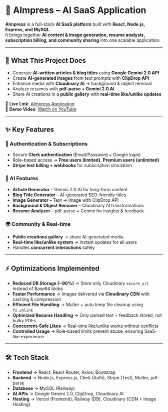 # 🧠 AImpress – AI SaaS Application  

**AImpress** is a full-stack **AI SaaS platform** built with **React, Node.js, Express, and MySQL**.  
It brings together **AI content & image generation, resume analysis, subscription billing, and community sharing** into one scalable application.  

---

## 🚀 What This Project Does  

- Generate **AI-written articles & blog titles** using **Google Gemini 2.0 API**  
- Create **AI-generated images** from text prompts with **ClipDrop API**  
- Enhance media with **Cloudinary AI** → background & object removal  
- Analyze resumes with **pdf-parse + Gemini 2.0 AI**  
- Share AI creations in a **public gallery** with **real-time like/unlike updates**  

🔗 **Live Link**: [AImpress Application](https://aimpress-ai-saas-application-fronte.vercel.app/)  
🎥 **Demo Video**: [Watch on YouTube](https://youtu.be/1GYClmE_pkA?si=Fd5XQaDjCvf_SrCq)  

---

## ✨ Key Features  

### 🔐 Authentication & Subscriptions  
- Secure **Clerk authentication** (Email/Password + Google login)  
- Role-based access → **Free users (limited)**, **Premium users (unlimited)**  
- **Stripe test billing + webhooks** for subscription simulation  

### 🤖 AI Features  
- **Article Generator** – Gemini 2.0 AI for long-form content  
- **Blog Title Generator** – AI-generated SEO-friendly titles  
- **Image Generator** – Text → Image with ClipDrop API  
- **Background & Object Remover** – Cloudinary AI transformations  
- **Resume Analyzer** – pdf-parse + Gemini for insights & feedback  

### 🌍 Community & Real-time  
- **Public creations gallery** → share AI-generated media  
- **Real-time like/unlike system** → instant updates for all users  
- Handles **concurrent interactions** safely  

---

## ⚡ Optimizations Implemented  

- **Reduced DB Storage (~90%)** → Store only Cloudinary `secure_url` instead of Base64 blobs  
- **Faster Performance** → Images delivered via **Cloudinary CDN** with caching & compression  
- **Efficient File Handling** → Multer + auto temp file cleanup using `fs.unlink`  
- **Optimized Resume Handling** → Only parsed text + feedback stored, not bulky PDFs  
- **Concurrent-Safe Likes** → Real-time like/unlike works without conflicts  
- **Controlled Usage** → Role-based limits prevent abuse, ensuring SaaS-like experience  

---

## 🛠️ Tech Stack  

- **Frontend** → React, React Router, Axios, Bootstrap  
- **Backend** → Node.js, Express.js, Clerk (Auth), Stripe (Test), Multer, pdf-parse  
- **Database** → MySQL (Railway)  
- **AI APIs** → Google Gemini 2.0, ClipDrop, Cloudinary AI  
- **Hosting** → Vercel (Frontend), Railway (DB), Cloudinary (CDN + Image Hosting)  
